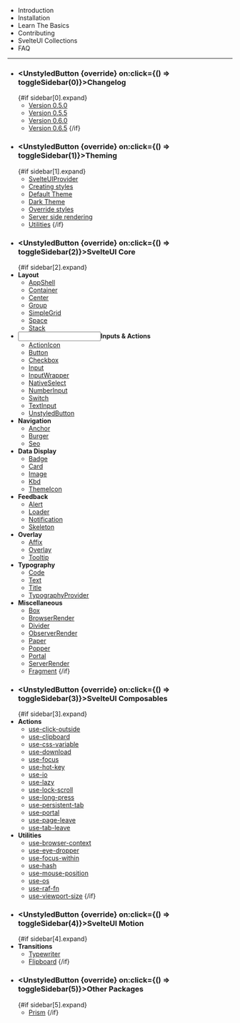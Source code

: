 <script>
  import { MainLink, Logo, ChevronDown } from "components";
  import { Space, UnstyledButton } from "@svelteuidev/core";
  import { createEventDispatcher } from 'svelte'
  import { Layout, Input, Stack, Dashboard, LetterCaseToggle, ExclamationTriangle, BoxModel } from "radix-icons-svelte";
	import { Cube, Download, GithubLogo, HamburgerMenu, QuestionMarkCircled, StarFilled, LightningBolt, Archive } from 'radix-icons-svelte';

  const dispatch = createEventDispatcher();

  const sidebar = [
    { expand: false },
    { expand: false },
    { expand: false },
    { expand: false },
    { expand: false },
    { expand: false },
  ]
  const override = {
    display: 'flex',
    alignItems: 'center',
  }

  function toggleSidebar(index) {
    sidebar[index].expand = !sidebar[index].expand;
    dispatch('toggleSidebar', { index, expand: sidebar[index].expand });
  }
</script>

- <MainLink href='introduction'><Cube slot='icon' size={20} />Introduction</MainLink>
- <MainLink color='red' href='installation'><Download slot='icon' size={20} />Installation</MainLink>
- <MainLink color='green' href='basics'><StarFilled slot='icon' size={20} />Learn The Basics</MainLink>
- <MainLink color='dark' href='contributing'><GithubLogo slot='icon' size={20} />Contributing</MainLink>
- <MainLink color={null} href='https://svelteuidev.github.io/svelteui-collections/'><Logo slot='icon' size={30} />SvelteUI Collections</MainLink>
- <MainLink color='indigo' href='faq'><QuestionMarkCircled slot='icon' size={20} />FAQ</MainLink>

<hr />

- ### <UnstyledButton {override} on:click={() => toggleSidebar(0)}><ChevronDown expanded={sidebar[0].expand} /><Space w='xs'/>Changelog</UnstyledButton>
  {#if sidebar[0].expand}
  - [Version 0.5.0](changelog/v0-5-0)
  - [Version 0.5.5](changelog/v0-5-5)
  - [Version 0.6.0](changelog/v0-6-0)
  - [Version 0.6.5](changelog/v0-6-5)
    {/if}
- ### <UnstyledButton {override} on:click={() => toggleSidebar(1)}><ChevronDown expanded={sidebar[1].expand} /><Space w='xs'/>Theming</UnstyledButton>
  {#if sidebar[1].expand}
  - [SvelteUIProvider](theming/svelteui-provider)
  - [Creating styles](theming/create-styles)
  - [Default Theme](theming/default-theme)
  - [Dark Theme](theming/dark-theme)
  - [Override styles](theming/override)
  - [Server side rendering](theming/ssr)
  - [Utilities](theming/utilities)
    {/if}
- ### <UnstyledButton {override} on:click={() => toggleSidebar(2)}><ChevronDown expanded={sidebar[2].expand} /><Space w='xs'/>SvelteUI Core</UnstyledButton>
  {#if sidebar[2].expand}
- **<Layout /><Space w="md" />Layout**
  - [AppShell](core/app-shell)
  - [Container](core/container)
  - [Center](core/center)
  - [Group](core/group)
  - [SimpleGrid](core/simple-grid)
  - [Space](core/space)
  - [Stack](core/stack)
- **<Input/><Space w="md" />Inputs & Actions**
  - [ActionIcon](core/action-icon)
  - [Button](core/button)
  - [Checkbox](core/checkbox)
  - [Input](core/input)
  - [InputWrapper](core/input-wrapper)
  - [NativeSelect](core/native-select)
  - [NumberInput](core/number-input)
  - [Switch](core/switch)
  - [TextInput](core/text-input)
  - [UnstyledButton](core/unstyled-button)
- **<HamburgerMenu/><Space w="md" />Navigation**
  - [Anchor](core/anchor)
  - [Burger](core/burger)
  - [Seo](core/seo)
- **<Dashboard/><Space w="md" />Data Display**
  - [Badge](core/badge)
  - [Card](core/card)
  - [Image](core/image)
  - [Kbd](core/kbd)
  - [ThemeIcon](core/theme-icon)
- **<ExclamationTriangle/><Space w="md" />Feedback**
  - [Alert](core/alert)
  - [Loader](core/loader)
  - [Notification](core/notification)
  - [Skeleton](core/skeleton)
- **<Stack/><Space w="md" />Overlay**
  - [Affix](core/affix)
  - [Overlay](core/overlay)
  - [Tooltip](core/tooltip)
- **<LetterCaseToggle/><Space w="md" />Typography**
  - [Code](core/code)
  - [Text](core/text)
  - [Title](core/title)
  - [TypographyProvider](core/typography-provider)
- **<BoxModel/><Space w="md" />Miscellaneous**
  - [Box](core/box)
  - [BrowserRender](core/browser-render)
  - [Divider](core/divider)
  - [ObserverRender](core/observer-render)
  - [Paper](core/paper)
  - [Popper](core/popper)
  - [Portal](core/portal)
  - [ServerRender](core/server-render)
  - [Fragment](core/fragment)
    {/if}
- ### <UnstyledButton {override} on:click={() => toggleSidebar(3)}><ChevronDown expanded={sidebar[3].expand} /><Space w='xs'/>SvelteUI Composables</UnstyledButton>
  {#if sidebar[3].expand}
- **<LightningBolt/><Space w="md" />Actions**
  - [use-click-outside](composables/use-click-outside)
  - [use-clipboard](composables/use-clipboard)
  - [use-css-variable](composables/use-css-variable)
  - [use-download](composables/use-download)
  - [use-focus](composables/use-focus)
  - [use-hot-key](composables/use-hot-key)
  - [use-io](composables/use-io)
  - [use-lazy](composables/use-lazy)
  - [use-lock-scroll](composables/use-lock-scroll)
  - [use-long-press](composables/use-long-press)
  - [use-persistent-tab](composables/use-persistent-tab)
  - [use-portal](composables/use-portal)
  - [use-page-leave](composables/use-page-leave)
  - [use-tab-leave](composables/use-tab-leave)
- **<Archive/><Space w="md" />Utilities**
  - [use-browser-context](composables/use-browser-context)
  - [use-eye-dropper](composables/use-eye-dropper)
  - [use-focus-within](composables/use-focus-within)
  - [use-hash](composables/use-hash)
  - [use-mouse-position](composables/use-mouse-position)
  - [use-os](composables/use-os)
  - [use-raf-fn](composables/use-raf-fn)
  - [use-viewport-size](composables/use-viewport-size)
    {/if}
- ### <UnstyledButton {override} on:click={() => toggleSidebar(4)}><ChevronDown expanded={sidebar[4].expand} /><Space w='xs'/>SvelteUI Motion</UnstyledButton>
  {#if sidebar[4].expand}
- **Transitions**
  - [Typewriter](motion/typewriter)
  - [Flipboard](motion/flipboard)
    {/if}
- ### <UnstyledButton {override} on:click={() => toggleSidebar(5)}><ChevronDown expanded={sidebar[5].expand} /><Space w='xs'/>Other Packages</UnstyledButton>
  {#if sidebar[5].expand}
  - [Prism](others/prism)
    {/if}
